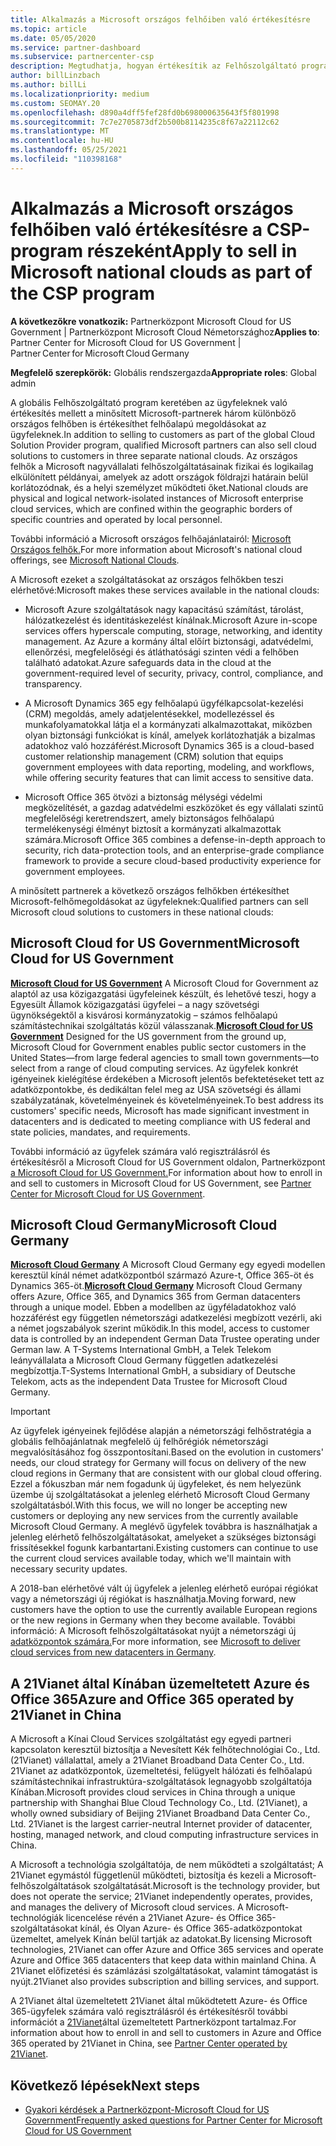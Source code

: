 ```yaml
---
title: Alkalmazás a Microsoft országos felhőiben való értékesítésre
ms.topic: article
ms.date: 05/05/2020
ms.service: partner-dashboard
ms.subservice: partnercenter-csp
description: Megtudhatja, hogyan értékesítik az Felhőszolgáltató program Microsoft-partnerei a támogatott országos felhőkben regisztrált ügyfelek számára.
author: billLinzbach
ms.author: billLi
ms.localizationpriority: medium
ms.custom: SEOMAY.20
ms.openlocfilehash: d890a4dff5fef28fd0b698000635643f5f801998
ms.sourcegitcommit: 7c7e2705873df2b500b8114235c8f67a22112c62
ms.translationtype: MT
ms.contentlocale: hu-HU
ms.lasthandoff: 05/25/2021
ms.locfileid: "110398168"
---
```

# <a name="apply-to-sell-in-microsoft-national-clouds-as-part-of-the-csp-program"></a><span data-ttu-id="e3682-103">Alkalmazás a Microsoft országos felhőiben való értékesítésre a CSP-program részeként</span><span class="sxs-lookup"><span data-stu-id="e3682-103">Apply to sell in Microsoft national clouds as part of the CSP program</span></span>

<span data-ttu-id="e3682-104">**A következőkre vonatkozik:** Partnerközpont Microsoft Cloud for US Government | Partnerközpont Microsoft Cloud Németországhoz</span><span class="sxs-lookup"><span data-stu-id="e3682-104">**Applies to**: Partner Center for Microsoft Cloud for US Government | Partner Center for Microsoft Cloud Germany</span></span>

<span data-ttu-id="e3682-105">**Megfelelő szerepkörök:** Globális rendszergazda</span><span class="sxs-lookup"><span data-stu-id="e3682-105">**Appropriate roles**: Global admin</span></span>

<span data-ttu-id="e3682-106">A globális Felhőszolgáltató program keretében az ügyfeleknek való értékesítés mellett a minősített Microsoft-partnerek három különböző országos felhőben is értékesíthet felhőalapú megoldásokat az ügyfeleknek.</span><span class="sxs-lookup"><span data-stu-id="e3682-106">In addition to selling to customers as part of the global Cloud Solution Provider program, qualified Microsoft partners can also sell cloud solutions to customers in three separate national clouds.</span></span> <span data-ttu-id="e3682-107">Az országos felhők a Microsoft nagyvállalati felhőszolgáltatásainak fizikai és logikailag elkülönített példányai, amelyek az adott országok földrajzi határain belül korlátozódnak, és a helyi személyzet működteti őket.</span><span class="sxs-lookup"><span data-stu-id="e3682-107">National clouds are physical and logical network-isolated instances of Microsoft enterprise cloud services, which are confined within the geographic borders of specific countries and operated by local personnel.</span></span>

<span data-ttu-id="e3682-108">További információ a Microsoft országos felhőajánlatairól: [Microsoft Országos felhők.](https://www.microsoft.com/trustcenter/cloudservices/nationalcloud)</span><span class="sxs-lookup"><span data-stu-id="e3682-108">For more information about Microsoft's national cloud offerings, see [Microsoft National Clouds](https://www.microsoft.com/trustcenter/cloudservices/nationalcloud).</span></span>

<span data-ttu-id="e3682-109">A Microsoft ezeket a szolgáltatásokat az országos felhőkben teszi elérhetővé:</span><span class="sxs-lookup"><span data-stu-id="e3682-109">Microsoft makes these services available in the national clouds:</span></span>

-   <span data-ttu-id="e3682-110">Microsoft Azure szolgáltatások nagy kapacitású számítást, tárolást, hálózatkezelést és identitáskezelést kínálnak.</span><span class="sxs-lookup"><span data-stu-id="e3682-110">Microsoft Azure in-scope services offers hyperscale computing, storage, networking, and identity management.</span></span> <span data-ttu-id="e3682-111">Az Azure a kormány által előírt biztonsági, adatvédelmi, ellenőrzési, megfelelőségi és átláthatósági szinten védi a felhőben található adatokat.</span><span class="sxs-lookup"><span data-stu-id="e3682-111">Azure safeguards data in the cloud at the government-required level of security, privacy, control, compliance, and transparency.</span></span>

-   <span data-ttu-id="e3682-112">A Microsoft Dynamics 365 egy felhőalapú ügyfélkapcsolat-kezelési (CRM) megoldás, amely adatjelentésekkel, modellezéssel és munkafolyamatokkal látja el a kormányzati alkalmazottakat, miközben olyan biztonsági funkciókat is kínál, amelyek korlátozhatják a bizalmas adatokhoz való hozzáférést.</span><span class="sxs-lookup"><span data-stu-id="e3682-112">Microsoft Dynamics 365 is a cloud-based customer relationship management (CRM) solution that equips government employees with data reporting, modeling, and workflows, while offering security features that can limit access to sensitive data.</span></span>

-   <span data-ttu-id="e3682-113">Microsoft Office 365 ötvözi a biztonság mélységi védelmi megközelítését, a gazdag adatvédelmi eszközöket és egy vállalati szintű megfelelőségi keretrendszert, amely biztonságos felhőalapú termelékenységi élményt biztosít a kormányzati alkalmazottak számára.</span><span class="sxs-lookup"><span data-stu-id="e3682-113">Microsoft Office 365 combines a defense-in-depth approach to security, rich data-protection tools, and an enterprise-grade compliance framework to provide a secure cloud-based productivity experience for government employees.</span></span>

<span data-ttu-id="e3682-114">A minősített partnerek a következő országos felhőkben értékesíthet Microsoft-felhőmegoldásokat az ügyfeleknek:</span><span class="sxs-lookup"><span data-stu-id="e3682-114">Qualified partners can sell Microsoft cloud solutions to customers in these national clouds:</span></span>

## <a name="microsoft-cloud-for-us-government"></a><span data-ttu-id="e3682-115">Microsoft Cloud for US Government</span><span class="sxs-lookup"><span data-stu-id="e3682-115">Microsoft Cloud for US Government</span></span>

<span data-ttu-id="e3682-116">[**Microsoft Cloud for US Government**](https://www.microsoft.com/trustcenter/cloudservices/nationalcloud#Microsoft_Cloud_for_US) A Microsoft Cloud for Government az alaptól az usa közigazgatási ügyfeleinek készült, és lehetővé teszi, hogy a Egyesült Államok közigazgatási ügyfelei – a nagy szövetségi ügynökségektől a kisvárosi kormányzatokig – számos felhőalapú számítástechnikai szolgáltatás közül válasszanak.</span><span class="sxs-lookup"><span data-stu-id="e3682-116">[**Microsoft Cloud for US Government**](https://www.microsoft.com/trustcenter/cloudservices/nationalcloud#Microsoft_Cloud_for_US) Designed for the US government from the ground up, Microsoft Cloud for Government enables public sector customers in the United States—from large federal agencies to small town governments—to select from a range of cloud computing services.</span></span> <span data-ttu-id="e3682-117">Az ügyfelek konkrét igényeinek kielégítése érdekében a Microsoft jelentős befektetéseket tett az adatközpontokbe, és dedikáltan felel meg az USA szövetségi és állami szabályzatának, követelményeinek és követelményeinek.</span><span class="sxs-lookup"><span data-stu-id="e3682-117">To best address its customers' specific needs, Microsoft has made significant investment in datacenters and is dedicated to meeting compliance with US federal and state policies, mandates, and requirements.</span></span> 

<span data-ttu-id="e3682-118">További információ az ügyfelek számára való regisztrálásról és értékesítésről a Microsoft Cloud for US Government oldalon, Partnerközpont [a Microsoft Cloud for US Government.](partner-center-for-microsoft-us-govt-cloud.md)</span><span class="sxs-lookup"><span data-stu-id="e3682-118">For information about how to enroll in and sell to customers in Microsoft Cloud for US Government, see [Partner Center for Microsoft Cloud for US Government](partner-center-for-microsoft-us-govt-cloud.md).</span></span>

## <a name="microsoft-cloud-germany"></a><span data-ttu-id="e3682-119">Microsoft Cloud Germany</span><span class="sxs-lookup"><span data-stu-id="e3682-119">Microsoft Cloud Germany</span></span>

<span data-ttu-id="e3682-120">[**Microsoft Cloud Germany**](https://www.microsoft.com/trustcenter/cloudservices/nationalcloud#Microsoft_Cloud_Germany) A Microsoft Cloud Germany egy egyedi modellen keresztül kínál német adatközpontból származó Azure-t, Office 365-öt és Dynamics 365-öt.</span><span class="sxs-lookup"><span data-stu-id="e3682-120">[**Microsoft Cloud Germany**](https://www.microsoft.com/trustcenter/cloudservices/nationalcloud#Microsoft_Cloud_Germany) Microsoft Cloud Germany offers Azure, Office 365, and Dynamics 365 from German datacenters through a unique model.</span></span> <span data-ttu-id="e3682-121">Ebben a modellben az ügyféladatokhoz való hozzáférést egy független németországi adatkezelési megbízott vezérli, aki a német jogszabályok szerint működik.</span><span class="sxs-lookup"><span data-stu-id="e3682-121">In this model, access to customer data is controlled by an independent German Data Trustee operating under German law.</span></span> <span data-ttu-id="e3682-122">A T-Systems International GmbH, a Telek Telekom leányvállalata a Microsoft Cloud Germany független adatkezelési megbízottja.</span><span class="sxs-lookup"><span data-stu-id="e3682-122">T-Systems International GmbH, a subsidiary of Deutsche Telekom, acts as the independent Data Trustee for Microsoft Cloud Germany.</span></span>

> [!IMPORTANT]  
> <span data-ttu-id="e3682-123">Az ügyfelek igényeinek fejlődése alapján a németországi felhőstratégia a globális felhőajánlatnak megfelelő új felhőrégiók németországi megvalósításához fog összpontosítani.</span><span class="sxs-lookup"><span data-stu-id="e3682-123">Based on the evolution in customers' needs, our cloud strategy for Germany will focus on delivery of the new cloud regions in Germany that are consistent with our global cloud offering.</span></span> <span data-ttu-id="e3682-124">Ezzel a fókuszban már nem fogadunk új ügyfeleket, és nem helyezünk üzembe új szolgáltatásokat a jelenleg elérhető Microsoft Cloud Germany szolgáltatásból.</span><span class="sxs-lookup"><span data-stu-id="e3682-124">With this focus, we will no longer be accepting new customers or deploying any new services from the currently available Microsoft Cloud Germany.</span></span> <span data-ttu-id="e3682-125">A meglévő ügyfelek továbbra is használhatjak a jelenleg elérhető felhőszolgáltatásokat, amelyeket a szükséges biztonsági frissítésekkel fogunk karbantartani.</span><span class="sxs-lookup"><span data-stu-id="e3682-125">Existing customers can continue to use the current cloud services available today, which we'll maintain with necessary security updates.</span></span>
>  
> <span data-ttu-id="e3682-126">A 2018-ban elérhetővé vált új ügyfelek a jelenleg elérhető európai régiókat vagy a németországi új régiókat is használhatja.</span><span class="sxs-lookup"><span data-stu-id="e3682-126">Moving forward, new customers have the option to use the currently available European regions or the new regions in Germany when they become available.</span></span> <span data-ttu-id="e3682-127">További információ: A Microsoft felhőszolgáltatásokat nyújt a németországi új [adatközpontok számára.](https://news.microsoft.com/europe/2018/08/31/microsoft-to-deliver-cloud-services-from-new-datacentres-in-germany-in-2019-to-meet-evolving-customer-needs/)</span><span class="sxs-lookup"><span data-stu-id="e3682-127">For more information, see [Microsoft to deliver cloud services from new datacenters in Germany](https://news.microsoft.com/europe/2018/08/31/microsoft-to-deliver-cloud-services-from-new-datacentres-in-germany-in-2019-to-meet-evolving-customer-needs/).</span></span>

    
## <a name="azure-and-office-365-operated-by-21vianet-in-china"></a><span data-ttu-id="e3682-128">A 21Vianet által Kínában üzemeltetett Azure és Office 365</span><span class="sxs-lookup"><span data-stu-id="e3682-128">Azure and Office 365 operated by 21Vianet in China</span></span>

<span data-ttu-id="e3682-129">A Microsoft a Kínai Cloud Services szolgáltatást egy egyedi partneri kapcsolaton keresztül biztosítja a Nevesített Kék felhőtechnológiai Co., Ltd. (21Vianet) vállalattal, amely a 21Vianet Broadband Data Center Co., Ltd. 21Vianet az adatközpontok, üzemeltetési, felügyelt hálózati és felhőalapú számítástechnikai infrastruktúra-szolgáltatások legnagyobb szolgáltatója Kínában.</span><span class="sxs-lookup"><span data-stu-id="e3682-129">Microsoft provides cloud services in China through a unique partnership with Shanghai Blue Cloud Technology Co., Ltd. (21Vianet), a wholly owned subsidiary of Beijing 21Vianet Broadband Data Center Co., Ltd. 21Vianet is the largest carrier-neutral Internet provider of datacenter, hosting, managed network, and cloud computing infrastructure services in China.</span></span> 

<span data-ttu-id="e3682-130">A Microsoft a technológia szolgáltatója, de nem működteti a szolgáltatást; A 21Vianet egymástól függetlenül működteti, biztosítja és kezeli a Microsoft-felhőszolgáltatások szolgáltatását.</span><span class="sxs-lookup"><span data-stu-id="e3682-130">Microsoft is the technology provider, but does not operate the service; 21Vianet independently operates, provides, and manages the delivery of Microsoft cloud services.</span></span> <span data-ttu-id="e3682-131">A Microsoft-technológiák licencelése révén a 21Vianet Azure- és Office 365-szolgáltatásokat kínál, és Olyan Azure- és Office 365-adatközpontokat üzemeltet, amelyek Kínán belül tartják az adatokat.</span><span class="sxs-lookup"><span data-stu-id="e3682-131">By licensing Microsoft technologies, 21Vianet can offer Azure and Office 365 services and operate Azure and Office 365 datacenters that keep data within mainland China.</span></span> <span data-ttu-id="e3682-132">A 21Vianet előfizetési és számlázási szolgáltatásokat, valamint támogatást is nyújt.</span><span class="sxs-lookup"><span data-stu-id="e3682-132">21Vianet also provides subscription and billing services, and support.</span></span>

<span data-ttu-id="e3682-133">A 21Vianet által üzemeltetett 21Vianet által működtetett Azure- és Office 365-ügyfelek számára való regisztrálásról és értékesítésről további információt a [21Vianet](https://www.21vbluecloud.com/partner-china/welcome/)által üzemeltetett Partnerközpont tartalmaz.</span><span class="sxs-lookup"><span data-stu-id="e3682-133">For information about how to enroll in and sell to customers in Azure and Office 365 operated by 21Vianet in China, see [Partner Center operated by 21Vianet](https://www.21vbluecloud.com/partner-china/welcome/).</span></span>

## <a name="next-steps"></a><span data-ttu-id="e3682-134">Következő lépések</span><span class="sxs-lookup"><span data-stu-id="e3682-134">Next steps</span></span>

- [<span data-ttu-id="e3682-135">Gyakori kérdések a Partnerközpont-Microsoft Cloud for US Government</span><span class="sxs-lookup"><span data-stu-id="e3682-135">Frequently asked questions for Partner Center for Microsoft Cloud for US Government</span></span>](faq-for-us-govt-cloud.md)
